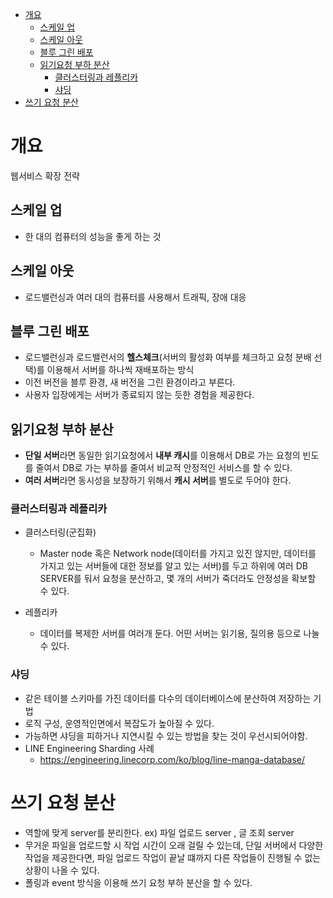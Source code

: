 - [개요](#개요)
  - [스케일 업](#스케일-업)
  - [스케일 아웃](#스케일-아웃)
  - [블루 그린 배포](#블루-그린-배포)
  - [읽기요청 부하 분산](#읽기요청-부하-분산)
    - [클러스터링과 레플리카](#클러스터링과-레플리카)
    - [샤딩](#샤딩)
- [쓰기 요청 분산](#쓰기-요청-분산)

# 개요
웹서비스 확장 전략

## 스케일 업

- 한 대의 컴퓨터의 성능을 좋게 하는 것

## 스케일 아웃

- 로드밸런싱과 여러 대의 컴퓨터를 사용해서 트래픽, 장애 대응

## 블루 그린 배포

- 로드밸런싱과 로드밸런서의 **헬스체크**(서버의 활성화 여부를 체크하고 요청 분배 선택)를 이용해서 서버를 하나씩 재배포하는 방식
- 이전 버전을 블루 환경, 새 버전을 그린 환경이라고 부른다.
- 사용자 입장에게는 서버가 종료되지 않는 듯한 경험을 제공한다.

## 읽기요청 부하 분산

- **단일 서버**라면 동일한 읽기요청에서 **내부 캐시**를 이용해서 DB로 가는 요청의 빈도를 줄여서 DB로 가는 부하를 줄여서 비교적 안정적인 서비스를 할 수 있다.
- **여러 서버**라면 동시성을 보장하기 위해서 **캐시 서버**를 별도로 두어야 한다.


### 클러스터링과 레플리카

- 클러스터링(군집화)
  - Master node 혹은 Network node(데이터를 가지고 있진 않지만, 데이터를 가지고 있는 서버들에 대한 정보를 알고 있는 서버)를 두고 하위에 여러 DB SERVER를 둬서 요청을 분산하고, 몇 개의 서버가 죽더라도 안정성을 확보할 수 있다.

- 레플리카 
  - 데이터를 복제한 서버를 여러개 둔다. 어떤 서버는 읽기용, 질의용 등으로 나눌 수 있다.

### 샤딩
- 같은 테이블 스키마를 가진 데이터를 다수의 데이터베이스에 분산하여 저장하는 기법
- 로직 구성, 운영적인면에서 복잡도가 높아질 수 있다.
- 가능하면 샤딩을 피하거나 지연시킬 수 있는 방법을 찾는 것이 우선시되어야함.
- LINE Engineering Sharding 사례
  - https://engineering.linecorp.com/ko/blog/line-manga-database/ 




# 쓰기 요청 분산

- 역할에 맞게 server를 분리한다. ex) 파일 업로드 server , 글 조회 server 
- 무거운 파일을 업로드할 시 작업 시간이 오래 걸릴 수 있는데, 단일 서버에서 다양한 작업을 제공한다면, 파일 업로드 작업이 끝날 떄까지 다른 작업들이 진행될 수 없는 상황이 나올 수 있다.
- 폴링과 event 방식을 이용해 쓰기 요청 부하 분산을 할 수 있다.